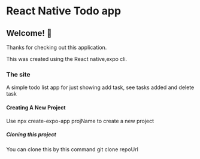 # React Native Todo app

## Welcome! 👋

Thanks for checking out this application.

This was created using the React native,expo cli.

### The site
A simple todo list app for just showing add task, see tasks added and delete task


#### Creating A New Project
Use npx create-expo-app projName to create a new project

##### Cloning this project
You can clone this by this command git clone repoUrl




